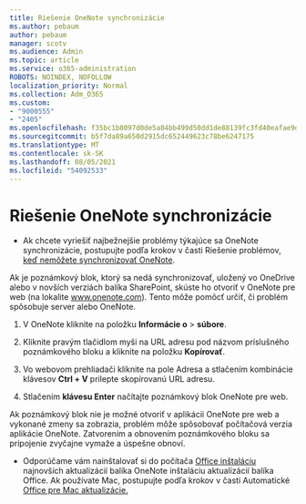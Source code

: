 ```yaml
---
title: Riešenie OneNote synchronizácie
ms.author: pebaum
author: pebaum
manager: scotv
ms.audience: Admin
ms.topic: article
ms.service: o365-administration
ROBOTS: NOINDEX, NOFOLLOW
localization_priority: Normal
ms.collection: Adm_O365
ms.custom:
- "9000555"
- "2405"
ms.openlocfilehash: f35bc1b8097d0de5a84bb499d50dd1de88139fc3fd40eafae9d3f4ad17d84d2a
ms.sourcegitcommit: b5f7da89a650d2915dc652449623c78be6247175
ms.translationtype: MT
ms.contentlocale: sk-SK
ms.lasthandoff: 08/05/2021
ms.locfileid: "54092533"
---
```

# <a name="troubleshoot-onenote-sync-issues"></a>Riešenie OneNote synchronizácie

* Ak chcete vyriešiť najbežnejšie problémy týkajúce sa OneNote synchronizácie, postupujte podľa krokov v časti Riešenie problémov, [keď nemôžete synchronizovať OneNote](https://support.office.com/article/Fix-issues-when-you-can-t-sync-OneNote-299495ef-66d1-448f-90c1-b785a6968d45).

Ak je poznámkový blok, ktorý sa nedá synchronizovať, uložený vo OneDrive alebo v novších verziách balíka SharePoint, skúste ho otvoriť v OneNote pre web (na lokalite www.onenote.com). Tento môže pomôcť určiť, či problém spôsobuje server alebo OneNote.

1. V OneNote kliknite na položku **Informácie o**  >  **súbore**.

2. Kliknite pravým tlačidlom myši na URL adresu pod názvom príslušného poznámkového bloku a kliknite na položku **Kopírovať**.

3. Vo webovom prehliadači kliknite na pole Adresa a stlačením kombinácie klávesov **Ctrl + V** prilepte skopírovanú URL adresu.

4. Stlačením **klávesu Enter** načítajte poznámkový blok OneNote pre web.

Ak poznámkový blok nie je možné otvoriť v aplikácii OneNote pre web a vykonané zmeny sa zobrazia, problém môže spôsobovať počítačová verzia aplikácie OneNote. Zatvorením a obnovením poznámkového bloku sa pripojenie zvyčajne vymaže a úspešne obnoví.

* Odporúčame vám nainštalovať si do počítača [Office inštaláciu](https://support.office.com/article/Install-Office-updates-2ab296f3-7f03-43a2-8e50-46de917611c5) najnovších aktualizácií balíka OneNote inštaláciu aktualizácií balíka Office. Ak používate Mac, postupujte podľa krokov v časti Automatické [Office pre Mac aktualizácie.](https://support.office.com/article/update-office-for-mac-automatically-bfd1e497-c24d-4754-92ab-910a4074d7c1)